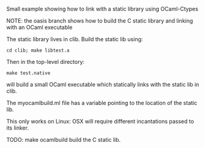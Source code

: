 Small example showing how to link with a static library using OCaml-Ctypes


NOTE: the oasis branch shows how to build the C static library and
linking with an OCaml executable


The static library lives in clib. Build the static lib using:

```shellscript
cd clib; make libtest.a
```

Then in the top-level directory:

```shellscript
make test.native
```

will build a small OCaml executable which statically links with the static lib in clib.

The myocamlbuild.ml file has a variable pointing to the location of the static lib.

This only works on Linux: OSX will require different incantations passed to its linker.

TODO: make ocamlbuild build the C static lib. 
